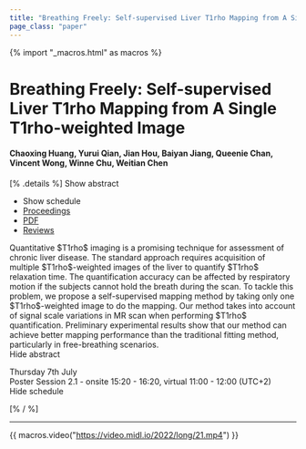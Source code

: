 ```yaml
---
title: "Breathing Freely: Self-supervised Liver T1rho Mapping from A Single T1rho-weighted Image"
page_class: "paper"
---
```


{% import "_macros.html" as macros %}

# Breathing Freely: Self-supervised Liver T1rho Mapping from A Single T1rho-weighted Image

#### Chaoxing Huang, Yurui Qian, Jian Hou, Baiyan Jiang, Queenie Chan, Vincent Wong, Winne Chu, Weitian Chen

[% .details %]
<a class="toggle_visibility" data-selector=".abstract" data-level="3">Show abstract</a>
- <a class="toggle_visibility" data-selector=".schedule" data-level="3">Show schedule</a>
- <a href="">Proceedings</a>
- <a href="https://openreview.net/pdf?id=x5GYGP2cPI9">PDF</a>
- <a href="https://openreview.net/forum?id=x5GYGP2cPI9">Reviews</a>

<p>
    <span class="abstract">
        Quantitative $T1rho$ imaging is a promising technique for assessment of chronic liver disease. The standard approach requires acquisition of multiple $T1rho$-weighted images of the liver to quantify $T1rho$ relaxation time. The quantification accuracy can be affected by respiratory motion if the subjects cannot hold the breath during the scan.  To tackle this problem, we propose a self-supervised mapping method by taking only one $T1rho$-weighted image to do the mapping. Our method takes into account of signal scale  variations in MR  scan when performing $T1rho$ quantification. Preliminary experimental results show that our method can achieve  better mapping performance than the traditional fitting method, particularly in free-breathing scenarios. 
        <br>
        <span class="actions"><a class="toggle_visibility" data-level="2">Hide abstract</a></span>
    </span>
</p>

<p>
    <span class="schedule">
        Thursday 7th July<br>Poster Session 2.1 - onsite 15:20 - 16:20, virtual 11:00 - 12:00 (UTC+2)
        <br>
        <span class="actions"><a class="toggle_visibility" data-level="2">Hide schedule</a></span>
    </span>
</p>

[% / %]


---
{{ macros.video("https://video.midl.io/2022/long/21.mp4") }}
